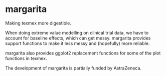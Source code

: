 # margarita #

Making texmex more digestible.

When doing extreme value modelling on clinical trial data, we have to account
for baseline effects, which can get messy. margarita provides support functions
to make it less messy and (hopefully) more reliable.

margarita also provides ggplot2 replacement functions for some of the plot
functions in texmex.

The development of margarita is partially funded by AstraZeneca.
